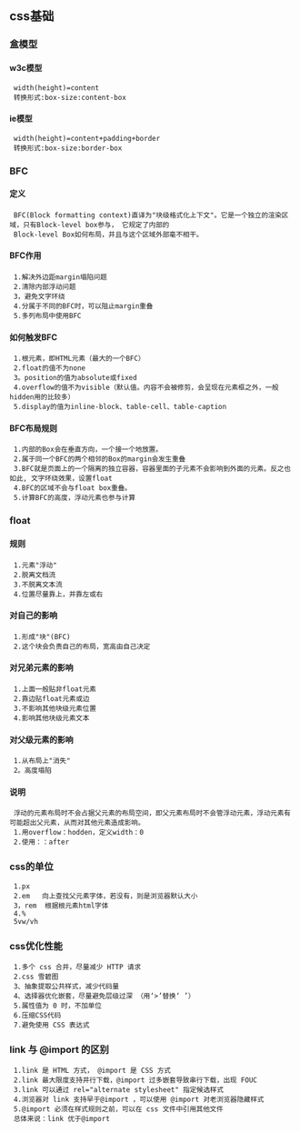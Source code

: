 ## css基础
  ### 盒模型
   #### w3c模型
     width(height)=content
     转换形式:box-size:content-box
   #### ie模型
     width(height)=content+padding+border
     转换形式:box-size:border-box
  ### BFC
   #### 定义
     BFC(Block formatting context)直译为"块级格式化上下文"。它是一个独立的渲染区域，只有Block-level box参与， 它规定了内部的
     Block-level Box如何布局，并且与这个区域外部毫不相干。
   #### BFC作用
     1.解决外边距margin塌陷问题
     2.清除内部浮动问题
     3，避免文字环绕
     4.分属于不同的BFC时，可以阻止margin重叠
     5.多列布局中使用BFC
   #### 如何触发BFC
     1.根元素，即HTML元素（最大的一个BFC）
     2.float的值不为none
     3。position的值为absolute或fixed
     4.overflow的值不为visible（默认值。内容不会被修剪，会呈现在元素框之外，一般hidden用的比较多）
     5.display的值为inline-block、table-cell、table-caption
   #### BFC布局规则
     1.内部的Box会在垂直方向，一个接一个地放置。
     2.属于同一个BFC的两个相邻的Box的margin会发生重叠
     3.BFC就是页面上的一个隔离的独立容器，容器里面的子元素不会影响到外面的元素。反之也如此, 文字环绕效果，设置float
     4.BFC的区域不会与float box重叠。
     5.计算BFC的高度，浮动元素也参与计算
   ### float
   #### 规则
     1.元素"浮动"
     2.脱离文档流
     3.不脱离文本流
     4.位置尽量靠上，并靠左或右
     
   #### 对自己的影响
     1.形成"块"(BFC)
     2.这个块会负责自己的布局，宽高由自己决定
   #### 对兄弟元素的影响 
     1.上面一般贴非float元素
     2.靠边贴float元素或边
     3.不影响其他块级元素位置
     4.影响其他块级元素文本
   #### 对父级元素的影响
     1.从布局上"消失"
     2。高度塌陷
   #### 说明
     浮动的元素布局时不会占据父元素的布局空间，即父元素布局时不会管浮动元素，浮动元素有可能超出父元素，从而对其他元素造成影响。
     1.用overflow：hodden，定义width：0
     2.使用：：after
   ### css的单位
     1.px
     2.em   向上查找父元素字体，若没有，则是浏览器默认大小
     3，rem  根据根元素html字体
     4.%
     5vw/vh
   ### css优化性能
     1.多个 css 合并，尽量减少 HTTP 请求
     2.css 雪碧图
     3、抽象提取公共样式，减少代码量
     4、选择器优化嵌套，尽量避免层级过深 （用‘>’替换‘ ’）
     5.属性值为 0 时，不加单位
     6.压缩CSS代码
     7.避免使用 CSS 表达式
   ### link 与 @import 的区别
     1.link 是 HTML 方式， @import 是 CSS 方式
     2.link 最大限度支持并行下载，@import 过多嵌套导致串行下载，出现 FOUC
     3.link 可以通过 rel="alternate stylesheet" 指定候选样式
     4.浏览器对 link 支持早于@import ，可以使用 @import 对老浏览器隐藏样式
     5.@import 必须在样式规则之前，可以在 css 文件中引用其他文件
     总体来说：link 优于@import
